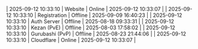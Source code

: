 | 2025-09-12 10:33:10 | Website | Online | 2025-09-12 10:33:07 |
| 2025-09-12 10:33:10 | Registration | Offline | 2025-09-09 16:40:23 |
| 2025-09-12 10:33:10 | Auth Server | Offline | 2025-08-18 09:33:31 |
| 2025-09-12 10:33:10 | Kezan (PvE) | Offline | 2025-08-03 17:58:02 |
| 2025-09-12 10:33:10 | Gurubashi (PvP) | Offline | 2025-08-23 21:44:06 |
| 2025-09-12 10:33:10 | Cloudflare | Online | 2025-09-12 10:33:07 |
